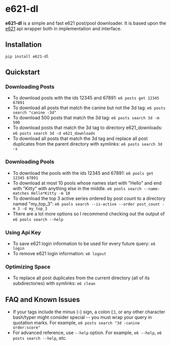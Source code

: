 # e621-dl
**e621-dl** is a simple and fast e621 post/pool downloader. It is based upon the [e621](https://github.com/PatriotRossii/e621-py) api wrapper both in implementation and interface.

## Installation
`pip install e621-dl`

## Quickstart
### Downloading Posts
* To download posts with the ids 12345 and 67891:
`e6 posts get 12345 67891`
* To download all posts that match the canine but not the 3d tag:
`e6 posts search "canine -3d"`
* To download 500 posts that match the 3d tag:
`e6 posts search 3d -m 500`
* To download posts that match the 3d tag to directory e621_downloads:
`e6 posts search 3d -d e621_downloads`
* To download all posts that match the 3d tag and replace all post duplicates from the parent directory with symlinks:
`e6 posts search 3d -s`

### Downloading Pools
* To download the pools with the ids 12345 and 67891:
`e6 pools get 12345 67891`
* To download at most 10 pools whose names start with "Hello" and end with "Kitty" with anything else in the middle.
`e6 pools search --name-matches Hello*Kitty -m 10`
* To download the top 3 active series ordered by post count to a directory named "my_top_3":
`e6 pools search --is-active --order post_count -m 3 -d my_top_3`
* There are a lot more options so I recommend checking out the output of `e6 pools search --help`
### Using Api Key
* To save e621 login information to be used for every future query:
`e6 login`
* To remove e621 login information:
`e6 logout`

### Optimizing Space
* To replace all post duplicates from the current directory (all of its subdirectories) with symlinks:
`e6 clean`

## FAQ and Known Issues
* If your tags include the minus (-) sign, a colon (:), or any other character bash/typer might consider special -- you must wrap your query in quotation marks. For example,
`e6 posts search "3d -canine order:score"`
* For advanced reference, use `--help` option. For example, `e6 --help`, `e6 posts search --help`, etc.
